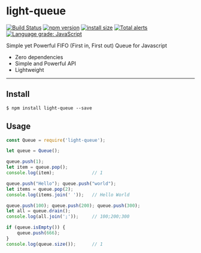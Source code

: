 # light-queue
[![Build Status](https://badge.buildkite.com/39d5c21d09d3f7b3f0db463783a64a676b4894e57b31f166a4.svg)](https://buildkite.com/mmujic/light-queue) [![npm version](https://badge.fury.io/js/light-queue.svg)](https://badge.fury.io/js/light-queue) [![install size](https://packagephobia.now.sh/badge?p=light-queue)](https://packagephobia.now.sh/result?p=light-queue) [![Total alerts](https://img.shields.io/lgtm/alerts/g/mmujic/light-queue.svg?logo=lgtm&logoWidth=18)](https://lgtm.com/projects/g/mmujic/light-queue/alerts/) [![Language grade: JavaScript](https://img.shields.io/lgtm/grade/javascript/g/mmujic/light-queue.svg?logo=lgtm&logoWidth=18)](https://lgtm.com/projects/g/mmujic/light-queue/context:javascript)

Simple yet Powerful FIFO (First in, First out) Queue for Javascript
* Zero dependencies
* Simple and Powerful API
* Lightweight

___

## Install
```
$ npm install light-queue --save
```

## Usage
```javascript
const Queue = require('light-queue');

let queue = Queue();

queue.push(1);
let item = queue.pop();
console.log(item);              // 1

queue.push("Hello"); queue.push("world");
let items = queue.pop(2);
console.log(items.join(' '));   // Hello World

queue.push(100); queue.push(200); queue.push(300);
let all = queue.drain();
console.log(all.join(';'));     // 100;200;300

if (queue.isEmpty()) {
    queue.push(666);
}
console.log(queue.size());      // 1
```
